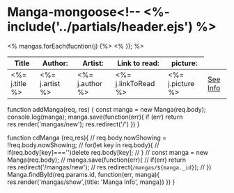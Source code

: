 # Manga-mongoose<!-- <%- include('../partials/header.ejs') %>
  <table id="list">
    <thead>
      <tr>
        <th>Title</th>
        <th>Author:</th>
        <th>Artist:</th>
        <th>Link to read:</th>
        <th>picture:</th>
      </tr>
    </thead>
   <tbody>
      <% mangas.forEach(fucntion(j) {%>
        <tr>
          <td><%= j.title %></td>
          <td><%= j.artist %></td>
          <td><%= j.author %></td>
          <td><%= j.linkToRead %></td>
          <td><%= j.picture %></td>
          <td><a href="/mangas/<%=j.id%>">See Info</a></td>
        </tr>
      <% }); %>
    </tbody>
  </table>
    



function addManga(req, res) { 
    const manga = new Manga(req.body);
    console.log(manga);
    manga.save(function(err){
        if (err) return res.render('mangas/new');
        res.redirect('/')
    })
}


function cdManga (req,res){
    // req.body.nowShowing = !!req.body.nowShowing;
    // for(let key in req.body){
    //     if(req.body[key]==='')delete req.body[key];
    // }
    // const manga = new Manga(req.body);
    // manga.save(function(err){
    //     if(err) return res.redirect('/mangas/new');
    //     res.redirect(`/mangas/${manga._id}`);
    // })
    Manga.findById(req.params.id, function(err, manga){
        res.render('mangas/show',{title: 'Manga Info', manga})
    })
}